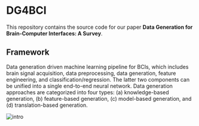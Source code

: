 # DG4BCI
This repository contains the source code for our paper **Data Generation for Brain-Computer Interfaces: A Survey**.

## Framework
Data generation driven machine learning pipeline for BCIs, which includes brain signal acquisition, data preprocessing, data generation, feature engineering, and classification/regression. The latter two components can be unified into a single end-to-end neural network. Data generation approaches are categorized into four types: (a) knowledge-based generation, (b) feature-based generation, (c) model-based generation, and (d) translation-based generation.

![intro](https://github.com/user-attachments/assets/c1800138-a51d-4b6d-b14e-7f5369dc0535)

